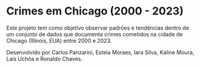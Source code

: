 # Crimes em Chicago (2000 - 2023)

Este projeto tem como objetivo observar padrões e tendências dentro de um conjunto de dados que documenta crimes cometidos na cidade de Chicago (Illinois, EUA) entre 2000 e 2023.

Desenvolvido por Carlos Panzarini, Estela Moraes, Iara Silva, Kaline Moura, Laís Uchôa e Ronaldo Chaves.